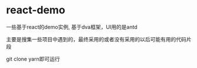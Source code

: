 # react-demo
一些基于react的demo实例, 基于dva框架，UI用的是antd

主要是搜集一些项目中遇到的，最终采用的或者没有采用的以后可能有用的代码片段

git clone
yarn即可运行
